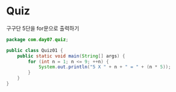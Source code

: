 # Quiz

구구단 5단을 for문으로 출력하기

```java
package com.day07.quiz;

public class Quiz01 {
	public static void main(String[] args) {
		for (int n = 1; n <= 9; ++n) {
			System.out.println("5 X " + n + " = " + (n * 5));
		}
	}
}
```

